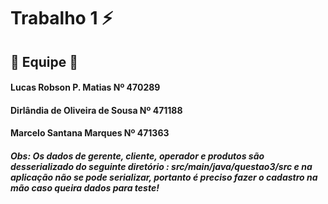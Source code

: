# Trabalho 1 :zap:

## :hammer: Equipe :wrench:
#### Lucas Robson P. Matias Nº 470289
#### Dirlândia de Oliveira de Sousa  Nº 471188
#### Marcelo Santana Marques  Nº 471363


##### Obs: Os dados de gerente, cliente, operador e produtos são desserializado do seguinte diretório : src/main/java/questao3/src e na aplicação não se pode serializar, portanto é preciso fazer o cadastro na mão caso queira dados para teste!

